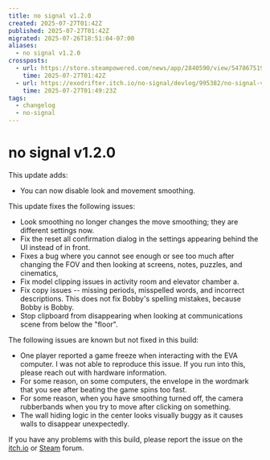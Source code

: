 ```yaml
---
title: no signal v1.2.0
created: 2025-07-27T01:42Z
published: 2025-07-27T01:42Z
migrated: 2025-07-26T18:51:04-07:00
aliases:
  - no signal v1.2.0
crossposts:
  - url: https://store.steampowered.com/news/app/2840590/view/547867519580373401
    time: 2025-07-27T01:42Z
  - url: https://exodrifter.itch.io/no-signal/devlog/995382/no-signal-v120
    time: 2025-07-27T01:49:23Z
tags:
  - changelog
  - no-signal
---
```


# no signal v1.2.0

This update adds:
- You can now disable look and movement smoothing.

This update fixes the following issues:
- Look smoothing no longer changes the move smoothing; they are different settings now.
- Fix the reset all confirmation dialog in the settings appearing behind the UI instead of in front.
- Fixes a bug where you cannot see enough or see too much after changing the FOV and then looking at screens, notes, puzzles, and cinematics,
- Fix model clipping issues in activity room and elevator chamber a.
- Fix copy issues -- missing periods, misspelled words, and incorrect descriptions. This does not fix Bobby's spelling mistakes, because Bobby is Bobby.
- Stop clipboard from disappearing when looking at communications scene from below the "floor".

The following issues are known but not fixed in this build:
- One player reported a game freeze when interacting with the EVA computer. I was not able to reproduce this issue. If you run into this, please reach out with hardware information.
- For some reason, on some computers, the envelope in the wordmark that you see after beating the game spins too fast.
- For some reason, when you have smoothing turned off, the camera rubberbands when you try to move after clicking on something.
- The wall hiding logic in the center looks visually buggy as it causes walls to disappear unexpectedly.

If you have any problems with this build, please report the issue on the [itch.io](https://exodrifter.itch.io/no-signal/community) or [Steam](https://steamcommunity.com/app/2840590/discussions/) forum.
